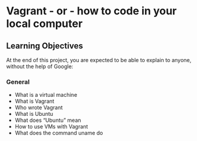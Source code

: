 # Vagrant - or - how to code in your local computer

## Learning Objectives
At the end of this project, you are expected to be able to explain to anyone, without the help of Google:

### General
* What is a virtual machine
* What is Vagrant
* Who wrote Vagrant
* What is Ubuntu
* What does “Ubuntu” mean
* How to use VMs with Vagrant
* What does the command uname do

